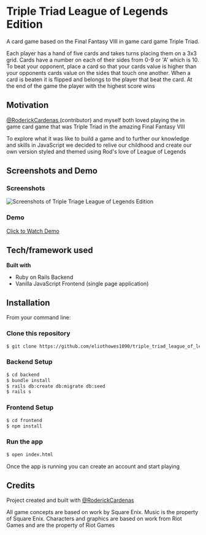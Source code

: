 # Triple Triad League of Legends Edition
A card game based on the Final Fantasy VIII in game card game Triple Triad.

Each player has a hand of five cards and takes turns placing them on a 3x3 grid. Cards have a number on each of their sides from 0-9 or 'A' which is 10. To beat your opponent, place a card so that your cards value is higher than your opponents cards value on the sides that touch one another. When a card is beaten it is flipped and belongs to the player that beat the card. At the end of the game the player with the highest score wins

## Motivation
[@RoderickCardenas ](https://github.com/roderickcardenas) (contributor) and myself both loved playing the in game card game that was Triple Triad in the amazing Final Fantasy VIII

To explore what it was like to build a game and to further our knowledge and skills in JavaScript we decided to relive our childhood and create our own version styled and themed using Rod's love of League of Legends

## Screenshots and Demo
### Screenshots
![Screenshots of Triple Triage League of Legends Edition](https://s5.gifyu.com/images/TT-LOL-Screenshots.gif)

### Demo
<a href="https://youtu.be/Y3xr911AkLQ" target="_blank">Click to Watch Demo</a>

## Tech/framework used
<b>Built with</b>
- Ruby on Rails Backend
- Vanilla JavaScript Frontend (single page application)

## Installation
From your command line:
### Clone this repository
```bash
$ git clone https://github.com/eliothowes1090/triple_triad_league_of_legends_edition.git
```

### Backend Setup
```bash
$ cd backend
$ bundle install
$ rails db:create db:migrate db:seed
$ rails s
```

### Frontend Setup
```bash
$ cd frontend
$ npm install
```

### Run the app
```bash
$ open index.html
```

Once the app is running you can create an account and start playing

## Credits
Project created and built with [@RoderickCardenas ](https://github.com/roderickcardenas)

All game concepts are based on work by Square Enix. Music is the property of Square Enix. Characters and graphics are based on work from Riot Games and are the property of Riot Games
